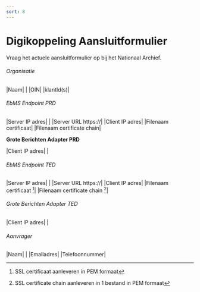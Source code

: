 ```yaml
---
sort: 8
---
```


# Digikoppeling Aansluitformulier

Vraag het actuele aansluitformulier op bij het Nationaal Archief.

###### Organisatie

|Naam|	|
|OIN|
|klantId(s)|

###### EbMS Endpoint PRD

|Server IP adres|	|
|Server URL	https://|
|Client IP adres|
|Filenaam certificaat|
|Filenaam certificate chain|

**Grote Berichten Adapter PRD**

|Client IP adres|	|

###### EbMS Endpoint TED

|Server IP adres|	|
|Server URL	https://|
|Client IP adres|
|Filenaam certificaat [^1]|
|Filenaam certificate chain [^2]|


###### Grote Berichten Adapter TED

|Client IP adres|	|

###### Aanvrager

|Naam|	|
|Emailadres|
|Telefoonnummer|

[^1]: SSL certificaat aanleveren in PEM formaat
[^2]: SSL certificate chain aanleveren in 1 bestand in PEM formaat